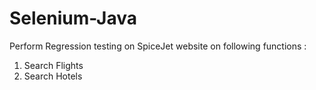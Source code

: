 # Selenium-Java
Perform Regression testing on SpiceJet website on following functions : 
1) Search Flights
2) Search Hotels
